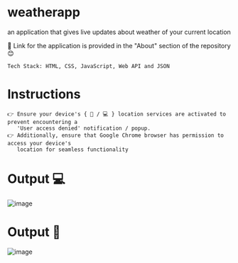 # weatherapp
an application that gives live updates about weather of your current location

🔗 Link for the application is provided in the "About" section of the repository 😊

    Tech Stack: HTML, CSS, JavaScript, Web API and JSON

# Instructions
    👉 Ensure your device's { 📱 / 💻 } location services are activated to prevent encountering a 
       'User access denied' notification / popup.
    👉 Additionally, ensure that Google Chrome browser has permission to access your device's 
       location for seamless functionality

# Output 💻

![image](https://github.com/Thisisamulya/weatherapp/assets/128579615/9afb96a2-256d-484e-a09b-3599fc87a76b)

# Output 📱

![image](https://github.com/Thisisamulya/weatherapp/assets/128579615/1349d396-6549-42e8-b55c-39ee49e8d3b3)
